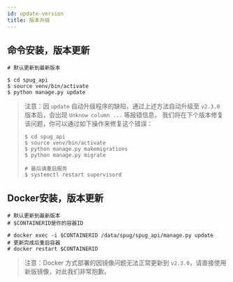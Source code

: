 ```yaml
---
id: update-version
title: 版本升级
---
```

## 命令安装，版本更新
```
# 默认更新到最新版本

$ cd spug_api
$ source venv/bin/activate
$ python manage.py update

```

> 注意：因 `update` 自动升级程序的缺陷，通过上述方法自动升级至 `v2.3.0` 版本后，会出现 `Unknow column ...` 等报错信息，
>我们将在下个版本修复该问题，你可以通过如下操作来修复这个错误：
> ```shell script
> $ cd spug_api
> $ source venv/bin/activate
> $ python manage.py makemigrations
> $ python manage.py migrate
> 
> # 最后请重启服务
> $ systemctl restart supervisord
> ```

## Docker安装，版本更新
```
# 默认更新到最新版本
# $CONTAINERID是你的容器ID

# docker exec -i $CONTAINERID /data/spug/spug_api/manage.py update 
# 更新完成后重启容器
# docker restart $CONTAINERID
```

> 注意：Docker 方式部署的因镜像问题无法正常更新到 `v2.3.0`，请直接使用新版镜像，对此我们非常抱歉。